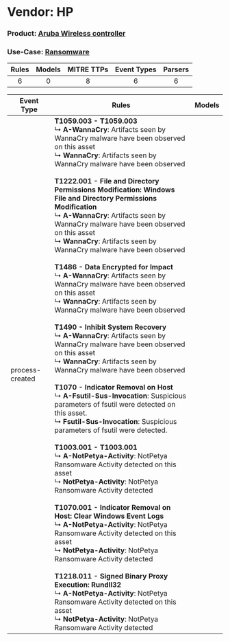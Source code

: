 Vendor: HP
==========
### Product: [Aruba Wireless controller](../ds_hp_aruba_wireless_controller.md)
### Use-Case: [Ransomware](../../../../UseCases/uc_ransomware.md)

| Rules | Models | MITRE TTPs | Event Types | Parsers |
|:-----:|:------:|:----------:|:-----------:|:-------:|
|   6   |   0    |     8      |      6      |    6    |

| Event Type      | Rules    | Models |
| ---- | ---- | ------ |
| process-created | <b>T1059.003 - T1059.003</b><br> ↳ <b>A-WannaCry</b>: Artifacts seen by WannaCry malware have been observed on this asset<br> ↳ <b>WannaCry</b>: Artifacts seen by WannaCry malware have been observed<br><br><b>T1222.001 - File and Directory Permissions Modification: Windows File and Directory Permissions Modification</b><br> ↳ <b>A-WannaCry</b>: Artifacts seen by WannaCry malware have been observed on this asset<br> ↳ <b>WannaCry</b>: Artifacts seen by WannaCry malware have been observed<br><br><b>T1486 - Data Encrypted for Impact</b><br> ↳ <b>A-WannaCry</b>: Artifacts seen by WannaCry malware have been observed on this asset<br> ↳ <b>WannaCry</b>: Artifacts seen by WannaCry malware have been observed<br><br><b>T1490 - Inhibit System Recovery</b><br> ↳ <b>A-WannaCry</b>: Artifacts seen by WannaCry malware have been observed on this asset<br> ↳ <b>WannaCry</b>: Artifacts seen by WannaCry malware have been observed<br><br><b>T1070 - Indicator Removal on Host</b><br> ↳ <b>A-Fsutil-Sus-Invocation</b>: Suspicious parameters of fsutil were detected on this asset.<br> ↳ <b>Fsutil-Sus-Invocation</b>: Suspicious parameters of fsutil were detected.<br><br><b>T1003.001 - T1003.001</b><br> ↳ <b>A-NotPetya-Activity</b>: NotPetya Ransomware Activity detected on this asset<br> ↳ <b>NotPetya-Activity</b>: NotPetya Ransomware Activity detected<br><br><b>T1070.001 - Indicator Removal on Host: Clear Windows Event Logs</b><br> ↳ <b>A-NotPetya-Activity</b>: NotPetya Ransomware Activity detected on this asset<br> ↳ <b>NotPetya-Activity</b>: NotPetya Ransomware Activity detected<br><br><b>T1218.011 - Signed Binary Proxy Execution: Rundll32</b><br> ↳ <b>A-NotPetya-Activity</b>: NotPetya Ransomware Activity detected on this asset<br> ↳ <b>NotPetya-Activity</b>: NotPetya Ransomware Activity detected |        |